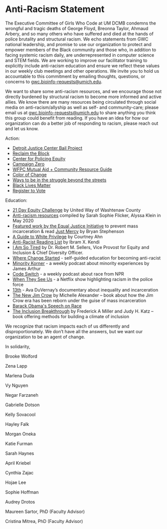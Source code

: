# Anti-Racism Statement

The Executive Committee of Girls Who Code at UM DCMB condemns the wrongful and tragic deaths of George Floyd, Breonna Taylor, Ahmaud Arbery, and so many others who have suffered and died at the hands of police brutality and structural racism. We echo statements from GWC national leadership, and promise to use our organization to protect and empower members of the Black community and those who, in addition to facing systemic racism daily, are underrepresented in computer science and STEM fields. We are working to improve our facilitator training to explicitly include anti-racism education and ensure we reflect these values in our weekly club meetings and other operations. We invite you to hold us accountable to this commitment by emailing thoughts, questions, or concerns to gwc.bioinfo-requests@umich.edu.

We want to share some anti-racism resources, and we encourage those not directly burdened by structural racism to become more informed and active allies. We know there are many resources being circulated through social media on anti-racism/allyship as well as self- and community-care; please email us at gwc.bioinfo-requests@umich.edu to share anything you think this group could benefit from reading. If you have an idea for how our organization can do a better job of responding to racism, please reach out and let us know.

Action:

- [Detroit Justice Center Bail Project](https://www.detroitjustice.org/the-bail-project)
- [Reclaim the Block](https://www.reclaimtheblock.org/home)
- [Center for Policing Equity](https://policingequity.org/)
- [Campaign Zero](https://www.joincampaignzero.org/)
- [WFPC Mutual Aid + Community Resource Guide](https://docs.google.com/document/d/1gYTweIngpGWAdx7JItd5g53O11YlIhOeVF4eCjllZJI/mobilebasic)
- [Color of Change](https://colorofchange.org)
- [Ways to be in the struggle beyond the streets](https://issuu.com/nlc.sf.2014/docs/beyondthestreets_final)
- [Black Lives Matter](https://blacklivesmatter.com)
- [Register to Vote](https://www.vote.org/register-to-vote/)

Education:

- [21 Day Equity Challenge](https://www.uwwashtenaw.org/21-day-challenge-catalogue) by United Way of Washtenaw County
- [Anti-racism resources](http://bit.ly/ANTIRACISMRESOURCES) compiled by Sarah Sophie Flicker, Alyssa Klein in May 2020
- [Featured work by the Equal Justice Initiative](https://eji.org) to prevent mass incarceration & read [Just Mercy](https://bookshop.org/books?keywords=just+mercy) by Bryan Stephenson
- [A Guide to White Privilege](https://www.courtneyahndesign.com/illustration/guide-white-privilege) by Courtney Ahn
- [Anti-Racist Reading List](https://www.nytimes.com/2019/05/29/books/review/antiracist-reading-list-ibram-x-kendi.html) by Ibram X. Kendi
- [I Am So Tired](https://odei.umich.edu/2020/05/29/i-am-so-tired/) by Dr. Robert M. Sellers, Vice Provost for Equity and Inclusion & Chief Diversity Officer.
- [Where Change Started](https://www.wherechangestarted.com/the-mission) - self-guided education for becoming anti-racist
- [Minority Korner](https://maximumfun.org/podcasts/minority-korner/) - a weekly podcast about minority experiences by James Arthur
- [Code Switch](https://www.npr.org/podcasts/510312/codeswitch) - a weekly podcast about race from NPR
- [When They See Us](https://www.netflix.com/title/80200549)  - a Netflix show highlighting racism in the police force
- [13th](https://www.youtube.com/watch?v=krfcq5pF8u8) - Ava DuVernay’s documentary about inequality and incarceration
- [The New Jim Crow](https://newjimcrow.com/about) by Michelle Alexander – book about how the Jim Crow era has been reborn under the guise of mass incarceration  
- [Barack Obama's Speech on Race](https://www.nytimes.com/2008/03/18/us/politics/18text-obama.html)
- [The Inclusion Breakthrough](https://www.amazon.com/Inclusion-Breakthrough-Unleashing-Power-Diversity/dp/1458777545) by Frederick A Miller and Judy H. Katz – book offering methods for building a climate of inclusion 

We recognize that racism impacts each of us differently and disproportionately. We don’t have all the answers, but we want our organization to be an agent of change.

In solidarity,

Brooke Wolford

Zena Lapp

Marlena Duda

Vy Nguyen

Negar Farzaneh

Gabrielle Dotson

Kelly Sovacool

Hayley Falk

Morgan Oneka

Katie Furman

Sarah Haynes

April Kriebel

Cynthia Zajac

Hojae Lee

Sophie Hoffman

Audrey Drotos

Maureen Sartor, PhD (Faculty Advisor)

Cristina Mitrea, PhD (Faculty Advisor)
